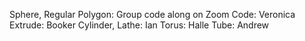 Sphere, Regular Polygon: Group code along on Zoom
Code: Veronica
Extrude: Booker
Cylinder, Lathe: Ian
Torus: Halle
Tube: Andrew
